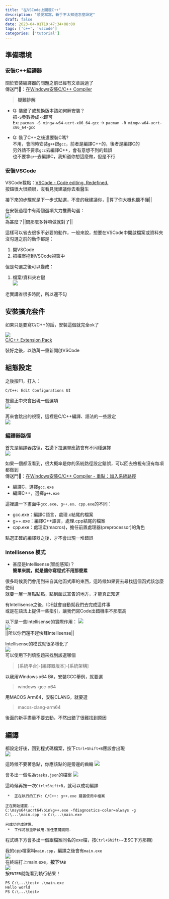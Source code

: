 ```yaml
---
title: "在VSCode上開發C++"
description: "順便寫寫，新手不太知道怎麼設定"
draft: false
date: 2023-04-01T19:47:34+08:00
tags: ['c++', 'vscode']
categories: ['tutorial']
---
```


## 準備環境

### 安裝C++編譯器

關於安裝編譯器的問題之前已經有文章說過了  
傳送門🚪：[在Windows安裝C/C++ Compiler](/p/在windows安裝c/c-compiler/)

> **疑難排解**

- Q: 裝錯了或想換版本該如何解安裝？  
把`-S`參數換成`-R`即可  
Ex: `pacman -S mingw-w64-ucrt-x86_64-gcc` -> `pacman -R mingw-w64-ucrt-x86_64-gcc`

- Q: 裝了C++之後還要裝C嗎?  
不用，會同時安裝`g++`跟`gcc`，前者是編譯C++的，後者是編譯C的  
另外請不要拿`gcc`去編譯C++，會有意想不到的錯誤  
也不要拿`g++`去編譯C，我知道你想這麼做，但是不行

### 安裝VSCode

VSCode載點：[VSCode - Code editing. Redefined.](https://code.visualstudio.com/)  
按鈕很大很顯眼，沒看見我建議你去看醫生  

接下來的步驟就是下一步式點選，不會的我建議你，||算了你大概也聽不懂||  

在安裝過程中有兩個選項大力推薦勾選：  
![](img/5.png)  
為甚麼？||問那麼多幹嘛做就對了||

這樣可以省去很多不必要的動作，一般來說，想要在VSCode中開啟檔案或資料夾  
沒勾選之前的動作都是：  
1. 開VSCode
2. 把檔案拖到VSCode視窗中

但是勾選之後可以變成：
1. 檔案/資料夾右鍵  
![](img/1.png)  

老實講省很多時間，所以還不勾

## 安裝擴充套件

如果只是要寫C/C++的話，安裝這個就完全ok了

![](https://ms-vscode.gallerycdn.vsassets.io/extensions/ms-vscode/cpptools-extension-pack/1.3.0/1662069439952/Microsoft.VisualStudio.Services.Icons.Default)  
[C/C++ Extension Pack](https://marketplace.visualstudio.com/items?itemName=ms-vscode.cpptools-extension-pack)

裝好之後，以防萬一重新開啟VSCode  

## 組態設定

之後按F1，打入：
```
C/C++: Edit Configurations UI
```

視窗正中央會出現一個選項  
![](img/2.png)

再來會跳出的視窗，這裡是C/C++編譯、語法的一些設定  
![](img/3.png)

### 編譯器路徑

首先是編譯器路徑，右邊下拉選單應該會有不同種選擇  
![](img/4.png)

如果一個都沒看到，很大概率是你的系統路徑設定錯誤，可以回去檢視有沒有每項都做到  
傳送門🚪：[在Windows安裝C/C++ Compiler - 重點：加入系統路徑](/p/%e5%9c%a8windows%e5%ae%89%e8%a3%9dc/c-compiler/#%E9%87%8D%E9%BB%9E%E5%8A%A0%E5%85%A5%E7%B3%BB%E7%B5%B1%E8%B7%AF%E5%BE%91)

- 編譯C，選擇`gcc.exe`
- 編譯C++，選擇`g++.exe`

這裡講一下畫面中`gcc.exe`、`g++.ex`、`cpp.exe`的不同：

- gcc.exe：編譯C語言，處理.c結尾的檔案
- g++.exe：編譯C++語言，處理.cpp結尾的檔案
- cpp.exe：處理宏(macros)，擔任前置處理器(preprocessor)的角色

點選正確的編譯器之後，才不會出現一堆錯誤

### Intellisense 模式

- 甚麼是Intellisense(智能感知)？  
**簡單來說，就是讓你寫程式不用那麼累**

很多時候我們會用到來自其他函式庫的東西，這時候如果要去尋找這個函式該怎麼使用  
就要一層一層點點點，點到函式宣告的地方，才能真正知道  

有Intellisense之後，IDE就會自動幫我們去完成這件事  
或是在語法上提供一些指引，讓我們寫Code出錯機率不那麼高  

以下是一些Intellisense的實際作用：
![](img/7.png)  
![](img/8.png)  
||所以你們還不趕快拜Intellisense||

Intellisense的模式就很多樣化了  
![](img/9.png)  
可以使用下列填空題來找到該選哪個  

> [系統平台]-[編譯器版本]-[系統架構]

以我用Windows x64 Bit，安裝GCC舉例，就要選

> windows-gcc-x64

用MACOS Arm64，安裝CLANG，就要選

> macos-clang-arm64

後面的新手盡量不要去動，不然出錯了很難找到原因

## 編譯

都設定好後，回到程式碼檔案，按下`Ctrl+Shift+B`應該會出現  
![](img/10.png)

這時候不要著急點，你應該點的是旁邊的齒輪
![](img/11.png)

會多出一個名為`tasks.json`的檔案
![](img/12.png)

這時候再按一次`Ctrl+Shift+B`，就可以成功編譯
```
 *  正在執行的工作: C/C++: g++.exe 建置使用中檔案 

正在開始建置...
C:\msys64\ucrt64\bin\g++.exe -fdiagnostics-color=always -g C:\...\main.cpp -o C:\...\main.exe

已成功完成建置。
 *  工作將被重新啟用.按任意鍵關閉.
```

程式碼下方會多出一個跟檔案同名的exe檔，按`Ctrl+Shift+~`(ESC下方那顆)

我的cpp檔案叫`main.cpp`，編譯之後會有`main.exe`  
![](img/13.png)  
在終端打上main.exe，**按下`TAB`**  
![](img/14.png)  
按`ENTER`就能看到執行結果！

```
PS C:\...\test> .\main.exe
Hello world
PS C:\...\test> 
```

